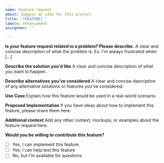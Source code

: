 ```yaml
---
name: Feature request
about: Suggest an idea for this project
title: '[FEATURE] '
labels: enhancement
assignees: ''

---
```


**Is your feature request related to a problem? Please describe.**
A clear and concise description of what the problem is. Ex. I'm always frustrated when [...]

**Describe the solution you'd like**
A clear and concise description of what you want to happen.

**Describe alternatives you've considered**
A clear and concise description of any alternative solutions or features you've considered.

**Use Case**
Explain how this feature would be used in a real-world scenario.

**Proposed Implementation**
If you have ideas about how to implement this feature, please share them here.

**Additional context**
Add any other context, mockups, or examples about the feature request here.

**Would you be willing to contribute this feature?**
- [ ] Yes, I can implement this feature
- [ ] Yes, I can help test this feature
- [ ] No, but I'm available for questions